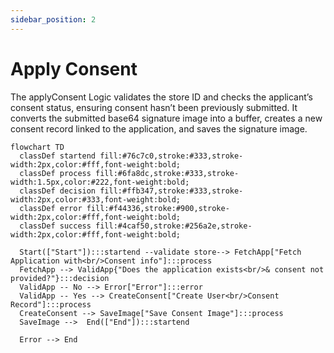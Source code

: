 ```yaml
---
sidebar_position: 2
---
```


# Apply Consent

The applyConsent Logic validates the store ID and checks the applicant’s consent status, ensuring consent hasn’t been previously submitted. It converts the submitted base64 signature image into a buffer, creates a new consent record linked to the application, and saves the signature image.

```mermaid
flowchart TD
  classDef startend fill:#76c7c0,stroke:#333,stroke-width:2px,color:#fff,font-weight:bold;
  classDef process fill:#6fa8dc,stroke:#333,stroke-width:1.5px,color:#222,font-weight:bold;
  classDef decision fill:#ffb347,stroke:#333,stroke-width:2px,color:#333,font-weight:bold;
  classDef error fill:#f44336,stroke:#900,stroke-width:2px,color:#fff,font-weight:bold;
  classDef success fill:#4caf50,stroke:#256a2e,stroke-width:2px,color:#fff,font-weight:bold;

  Start(["Start"]):::startend --validate store--> FetchApp["Fetch Application with<br/>Consent info"]:::process
  FetchApp --> ValidApp{"Does the application exists<br/>& consent not provided?"}:::decision
  ValidApp -- No --> Error["Error"]:::error
  ValidApp -- Yes --> CreateConsent["Create User<br/>Consent Record"]:::process
  CreateConsent --> SaveImage["Save Consent Image"]:::process
  SaveImage -->  End(["End"]):::startend

  Error --> End



```
